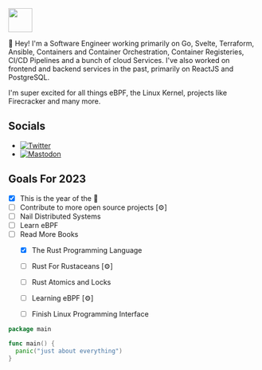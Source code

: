 <img src="https://camo.githubusercontent.com/c70f18274a81ee98dca1c116b68d5a35847b2e65/687474703a2f2f7374617469632e76656c76657463616368652e6f72672f70616765732f323031382f30362f31332f70617274792d676f706865722f64616e63696e672d676f706865722e676966" width="48px">

:wave: Hey! I'm a Software Engineer working primarily on Go, Svelte, Terraform, Ansible, Containers and Container Orchestration, Container Registeries, CI/CD Pipelines and a bunch of cloud Services. I've also worked on frontend and backend services in the past, primarily on ReactJS and PostgreSQL.

I'm super excited for all things eBPF, the Linux Kernel, projects like Firecracker and many more.

## Socials

- [![Twitter](https://img.shields.io/twitter/follow/_jsdp?style=social)](https://twitter.com/_jsdp)
- [![Mastodon](https://img.shields.io/mastodon/follow/109295563451920140?domain=https%3A%2F%2Fhachyderm.io&style=social)](https://img.shields.io/mastodon/follow/109295563451920140?domain=https%3A%2F%2Fhachyderm.io&style=social)

## Goals For 2023

- [x] This is the year of the 🦀
- [ ] Contribute to more open source projects [⚙️]
- [ ] Nail Distributed Systems
- [ ] Learn eBPF
- [ ] Read More Books
  - [x] The Rust Programming Language
  - [ ] Rust For Rustaceans [⚙️]
  - [ ] Rust Atomics and Locks
  - [ ] Learning eBPF [⚙️]
  - [ ] Finish Linux Programming Interface


```go
package main

func main() {
  panic("just about everything")
}
```
